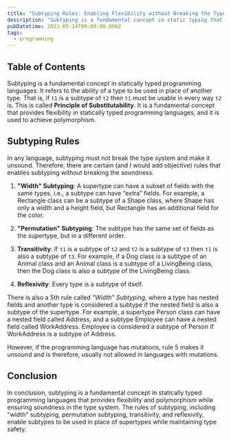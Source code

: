 ```yaml
---
title: "Subtyping Rules: Enabling Flexibility without Breaking the Type System"
description: "Subtyping is a fundamental concept in static typing that provides flexibility and polymorphism while ensuring soundness in the type system."
pubDatetime: 2023-05-14T00:00:00.000Z
tags:
  - programming
---
```


## Table of Contents

Subtyping is a fundamental concept in statically typed programming languages. It refers to the ability of a type to be used in place of another type. That is, if `t1` is a subtype of `t2` then `t1` must be usable in every way `t2` is. This is called **Principle of Substitutability**. It is a fundamental concept that provides flexibility in statically typed programming languages, and it is used to achieve polymorphism.

## Subtyping Rules

In any language, subtyping must not break the type system and make it unsound. Therefore, there are certain (and I would add objective) rules that enables subtyping without breaking the soundness.

1. **"Width" Subtyping**: A supertype can have a subset of fields with the same types, i.e., a subtype can have “extra” fields. For example, a Rectangle class can be a subtype of a Shape class, where Shape has only a width and a height field, but Rectangle has an additional field for the color.

2. **"Permutation" Subtyping**: The subtype has the same set of fields as the supertype, but in a different order.

3. **Transitivity**: If `t1` is a subtype of `t2` and `t2` is a subtype of `t3` then `t1` is also a subtype of `t3`. For example, if a Dog class is a subtype of an Animal class and an Animal class is a subtype of a LivingBeing class, then the Dog class is also a subtype of the LivingBeing class.

4. **Reflexivity**: Every type is a subtype of itself.

There is also a 5th rule called _"Width" Subtyping,_ where a type has nested fields and another type is considered a subtype if the nested field is also a subtype of the supertype. For example, a supertype Person class can have a nested field called Address, and a subtype Employee can have a nested field called WorkAddress. Employee is considered a subtype of Person if WorkAddress is a subtype of Address.

However, if the programming language has mutations, rule 5 makes it unsound and is therefore, usually not allowed in languages with mutations.

## Conclusion

In conclusion, subtyping is a fundamental concept in statically typed programming languages that provides flexibility and polymorphism while ensuring soundness in the type system. The rules of subtyping, including "width" subtyping, permutation subtyping, transitivity, and reflexivity, enable subtypes to be used in place of supertypes while maintaining type safety.
